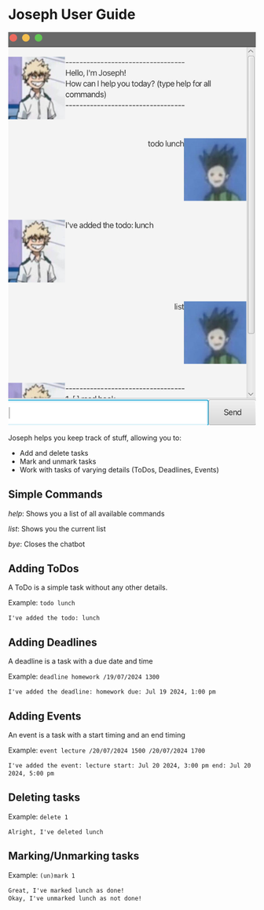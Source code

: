 # Joseph User Guide

![Ui.png](Ui.png)

Joseph helps you keep track of stuff, allowing you to:
- Add and delete tasks
- Mark and unmark tasks
- Work with tasks of varying details (ToDos, Deadlines, Events)

## Simple Commands

*help*: Shows you a list of all available commands

*list*: Shows you the current list

*bye*: Closes the chatbot

## Adding ToDos

A ToDo is a simple task without any other details.


Example: `todo lunch`

```
I've added the todo: lunch
```

## Adding Deadlines

A deadline is a task with a due date and time

Example: `deadline homework /19/07/2024 1300`

```
I've added the deadline: homework due: Jul 19 2024, 1:00 pm
```

## Adding Events

An event is a task with a start timing and an end timing

Example: `event lecture /20/07/2024 1500 /20/07/2024 1700`

```
I've added the event: lecture start: Jul 20 2024, 3:00 pm end: Jul 20 2024, 5:00 pm
```

## Deleting tasks

Example: `delete 1`

```
Alright, I've deleted lunch
```

## Marking/Unmarking tasks

Example: `(un)mark 1`

```
Great, I've marked lunch as done!
Okay, I've unmarked lunch as not done!
```